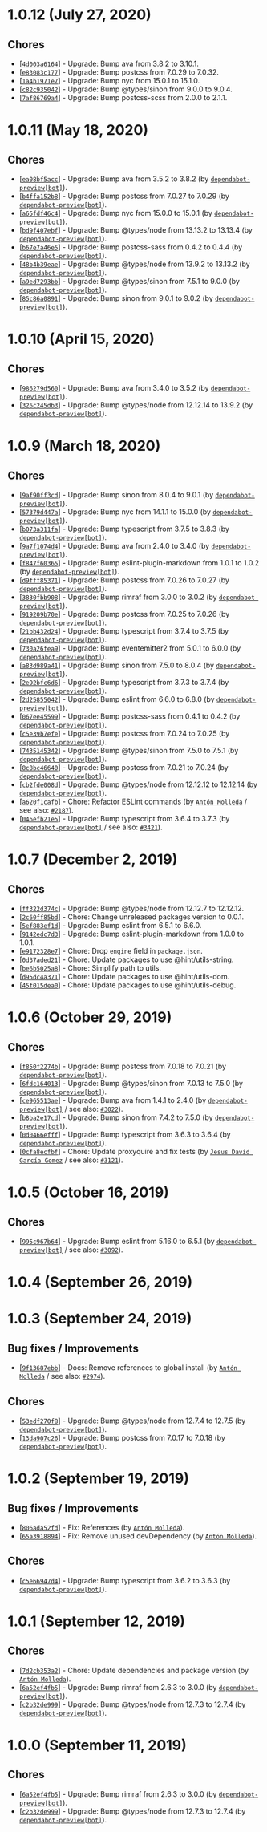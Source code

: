 # 1.0.12 (July 27, 2020)

## Chores

* [[`4d003a6164`](https://github.com/webhintio/hint/commit/4d003a61641c23d1e78092afbe80c61b480fb6f5)] - Upgrade: Bump ava from 3.8.2 to 3.10.1.
* [[`e83083c177`](https://github.com/webhintio/hint/commit/e83083c1773ac385b537e6fd7016cb3bfd4b65ac)] - Upgrade: Bump postcss from 7.0.29 to 7.0.32.
* [[`1a4b1971e7`](https://github.com/webhintio/hint/commit/1a4b1971e76ce8044d4a67fd00232fe93da91ed2)] - Upgrade: Bump nyc from 15.0.1 to 15.1.0.
* [[`c82c935042`](https://github.com/webhintio/hint/commit/c82c93504265a12b79ac9e0cde1cbb0518442f72)] - Upgrade: Bump @types/sinon from 9.0.0 to 9.0.4.
* [[`7af86769a4`](https://github.com/webhintio/hint/commit/7af86769a4a3852f0dfbda8a1a86efff90ece839)] - Upgrade: Bump postcss-scss from 2.0.0 to 2.1.1.


# 1.0.11 (May 18, 2020)

## Chores

* [[`ea08bf5acc`](https://github.com/webhintio/hint/commit/ea08bf5acc5c18f221b06ef34e6dee7813d04a70)] - Upgrade: Bump ava from 3.5.2 to 3.8.2 (by [`dependabot-preview[bot]`](https://github.com/apps/dependabot-preview)).
* [[`b4ffa152b8`](https://github.com/webhintio/hint/commit/b4ffa152b883e87254faefaf2478b61b8c6b5b75)] - Upgrade: Bump postcss from 7.0.27 to 7.0.29 (by [`dependabot-preview[bot]`](https://github.com/apps/dependabot-preview)).
* [[`a65fdf46c4`](https://github.com/webhintio/hint/commit/a65fdf46c4e9edb0c714ff0dad94e6da2f98d43b)] - Upgrade: Bump nyc from 15.0.0 to 15.0.1 (by [`dependabot-preview[bot]`](https://github.com/apps/dependabot-preview)).
* [[`bd9f407ebf`](https://github.com/webhintio/hint/commit/bd9f407ebf0f4037c06b8e5637b2d882efb580ac)] - Upgrade: Bump @types/node from 13.13.2 to 13.13.4 (by [`dependabot-preview[bot]`](https://github.com/apps/dependabot-preview)).
* [[`b67e7a46e5`](https://github.com/webhintio/hint/commit/b67e7a46e50fe70c60448050ca421aa0040b1d04)] - Upgrade: Bump postcss-sass from 0.4.2 to 0.4.4 (by [`dependabot-preview[bot]`](https://github.com/apps/dependabot-preview)).
* [[`48b4b39eae`](https://github.com/webhintio/hint/commit/48b4b39eae240045e74b39ad7060e38c27bbf38f)] - Upgrade: Bump @types/node from 13.9.2 to 13.13.2 (by [`dependabot-preview[bot]`](https://github.com/apps/dependabot-preview)).
* [[`a9ed7293bb`](https://github.com/webhintio/hint/commit/a9ed7293bb380eb73495c2adbadd1cfec997ebbe)] - Upgrade: Bump @types/sinon from 7.5.1 to 9.0.0 (by [`dependabot-preview[bot]`](https://github.com/apps/dependabot-preview)).
* [[`85c86a0891`](https://github.com/webhintio/hint/commit/85c86a0891c36423e5c76ca05acd5ab04e84a01c)] - Upgrade: Bump sinon from 9.0.1 to 9.0.2 (by [`dependabot-preview[bot]`](https://github.com/apps/dependabot-preview)).


# 1.0.10 (April 15, 2020)

## Chores

* [[`986279d560`](https://github.com/webhintio/hint/commit/986279d560adb6c905918d0d264401bc155bd7b2)] - Upgrade: Bump ava from 3.4.0 to 3.5.2 (by [`dependabot-preview[bot]`](https://github.com/apps/dependabot-preview)).
* [[`326c245db3`](https://github.com/webhintio/hint/commit/326c245db3047d8fb5f54695e8093beb04910f1b)] - Upgrade: Bump @types/node from 12.12.14 to 13.9.2 (by [`dependabot-preview[bot]`](https://github.com/apps/dependabot-preview)).


# 1.0.9 (March 18, 2020)

## Chores

* [[`9af90ff3cd`](https://github.com/webhintio/hint/commit/9af90ff3cd1ab622feefb0b4c6e0e7fb32d6ef56)] - Upgrade: Bump sinon from 8.0.4 to 9.0.1 (by [`dependabot-preview[bot]`](https://github.com/apps/dependabot-preview)).
* [[`57379d447a`](https://github.com/webhintio/hint/commit/57379d447a925a7a7497d469c54e116658d82294)] - Upgrade: Bump nyc from 14.1.1 to 15.0.0 (by [`dependabot-preview[bot]`](https://github.com/apps/dependabot-preview)).
* [[`b073a311fa`](https://github.com/webhintio/hint/commit/b073a311facfc6864efec73886645bf8e9e3f1bd)] - Upgrade: Bump typescript from 3.7.5 to 3.8.3 (by [`dependabot-preview[bot]`](https://github.com/apps/dependabot-preview)).
* [[`9a7f1074d4`](https://github.com/webhintio/hint/commit/9a7f1074d421a918f5d6528815c69dfb912d3e35)] - Upgrade: Bump ava from 2.4.0 to 3.4.0 (by [`dependabot-preview[bot]`](https://github.com/apps/dependabot-preview)).
* [[`f847f60365`](https://github.com/webhintio/hint/commit/f847f6036569681f60d58fcc9214fe61f6ce2968)] - Upgrade: Bump eslint-plugin-markdown from 1.0.1 to 1.0.2 (by [`dependabot-preview[bot]`](https://github.com/apps/dependabot-preview)).
* [[`d9fff85371`](https://github.com/webhintio/hint/commit/d9fff85371c073df1e6d78a4bcc9dde9805d2868)] - Upgrade: Bump postcss from 7.0.26 to 7.0.27 (by [`dependabot-preview[bot]`](https://github.com/apps/dependabot-preview)).
* [[`3830fbb908`](https://github.com/webhintio/hint/commit/3830fbb908c152887347417f56f70c3210ecbf26)] - Upgrade: Bump rimraf from 3.0.0 to 3.0.2 (by [`dependabot-preview[bot]`](https://github.com/apps/dependabot-preview)).
* [[`919209b70e`](https://github.com/webhintio/hint/commit/919209b70eda1d829f60c563685e51863b928425)] - Upgrade: Bump postcss from 7.0.25 to 7.0.26 (by [`dependabot-preview[bot]`](https://github.com/apps/dependabot-preview)).
* [[`21bb432d24`](https://github.com/webhintio/hint/commit/21bb432d240341ab1013df3059b426ea70aef4fd)] - Upgrade: Bump typescript from 3.7.4 to 3.7.5 (by [`dependabot-preview[bot]`](https://github.com/apps/dependabot-preview)).
* [[`730a26fea9`](https://github.com/webhintio/hint/commit/730a26fea96022a877fe26065d8ce9965eefcb35)] - Upgrade: Bump eventemitter2 from 5.0.1 to 6.0.0 (by [`dependabot-preview[bot]`](https://github.com/apps/dependabot-preview)).
* [[`a83d989a41`](https://github.com/webhintio/hint/commit/a83d989a410ecb2a79ef498324808a9a3cdc1d2a)] - Upgrade: Bump sinon from 7.5.0 to 8.0.4 (by [`dependabot-preview[bot]`](https://github.com/apps/dependabot-preview)).
* [[`2e92bfc6d6`](https://github.com/webhintio/hint/commit/2e92bfc6d68d8161b8e85cc2e45a4654a7d182e1)] - Upgrade: Bump typescript from 3.7.3 to 3.7.4 (by [`dependabot-preview[bot]`](https://github.com/apps/dependabot-preview)).
* [[`2d25855042`](https://github.com/webhintio/hint/commit/2d258550426d9db7fb1446ef6f2931630feae292)] - Upgrade: Bump eslint from 6.6.0 to 6.8.0 (by [`dependabot-preview[bot]`](https://github.com/apps/dependabot-preview)).
* [[`067ee45599`](https://github.com/webhintio/hint/commit/067ee455999e832fb850eb62ff330c9d1c48af7d)] - Upgrade: Bump postcss-sass from 0.4.1 to 0.4.2 (by [`dependabot-preview[bot]`](https://github.com/apps/dependabot-preview)).
* [[`c5e39b7efe`](https://github.com/webhintio/hint/commit/c5e39b7efed382e80a629d4c831d6c4140016149)] - Upgrade: Bump postcss from 7.0.24 to 7.0.25 (by [`dependabot-preview[bot]`](https://github.com/apps/dependabot-preview)).
* [[`7435145342`](https://github.com/webhintio/hint/commit/7435145342ff90a0e55f8d7cf295026442cebc91)] - Upgrade: Bump @types/sinon from 7.5.0 to 7.5.1 (by [`dependabot-preview[bot]`](https://github.com/apps/dependabot-preview)).
* [[`8c8bc46640`](https://github.com/webhintio/hint/commit/8c8bc466409bccf5dfd04067403384d82bda17ae)] - Upgrade: Bump postcss from 7.0.21 to 7.0.24 (by [`dependabot-preview[bot]`](https://github.com/apps/dependabot-preview)).
* [[`cb2fde008d`](https://github.com/webhintio/hint/commit/cb2fde008dd25ec1c5b770c823cc56ca76dc4271)] - Upgrade: Bump @types/node from 12.12.12 to 12.12.14 (by [`dependabot-preview[bot]`](https://github.com/apps/dependabot-preview)).
* [[`a620f1cafb`](https://github.com/webhintio/hint/commit/a620f1cafb55af6ca7672e66989ae1c21f03dbac)] - Chore: Refactor ESLint commands (by [`Antón Molleda`](https://github.com/molant) / see also: [`#2187`](https://github.com/webhintio/hint/issues/2187)).
* [[`046efb21e5`](https://github.com/webhintio/hint/commit/046efb21e5e3b96dc5bb3f250e9384a70b6b32c3)] - Upgrade: Bump typescript from 3.6.4 to 3.7.3 (by [`dependabot-preview[bot]`](https://github.com/apps/dependabot-preview) / see also: [`#3421`](https://github.com/webhintio/hint/issues/3421)).


# 1.0.7 (December 2, 2019)

## Chores

* [[`ff322d374c`](https://github.com/webhintio/hint/commit/ff322d374c352f415dca23ac63790c9349fe30da)] - Upgrade: Bump @types/node from 12.12.7 to 12.12.12.
* [[`2c60ff85bd`](https://github.com/webhintio/hint/commit/2c60ff85bd9f8e5f8f6b17c4bb05cb61b9d219ea)] - Chore: Change unreleased packages version to 0.0.1.
* [[`5ef883ef1d`](https://github.com/webhintio/hint/commit/5ef883ef1d9f6eb8fc1e229c211182d441cb4a98)] - Upgrade: Bump eslint from 6.5.1 to 6.6.0.
* [[`9142edc7d3`](https://github.com/webhintio/hint/commit/9142edc7d362bfa44c3f5acab05ef44e52184143)] - Upgrade: Bump eslint-plugin-markdown from 1.0.0 to 1.0.1.
* [[`e9172328e7`](https://github.com/webhintio/hint/commit/e9172328e7494e6bba58f361ec83c24c37123840)] - Chore: Drop `engine` field in `package.json`.
* [[`0d37aded21`](https://github.com/webhintio/hint/commit/0d37aded21950358da7fb20ffd3288bc54b08da9)] - Chore: Update packages to use @hint/utils-string.
* [[`be6b5025a8`](https://github.com/webhintio/hint/commit/be6b5025a83ac2501baa9b33a5535c8056bd428b)] - Chore: Simplify path to utils.
* [[`d95dc4a371`](https://github.com/webhintio/hint/commit/d95dc4a3711aa1a2cda74a7f83d14a49a4c92d65)] - Chore: Update packages to use @hint/utils-dom.
* [[`45f015dea0`](https://github.com/webhintio/hint/commit/45f015dea045a0bf9e01a55ac0a186dbc37161ca)] - Chore: Update packages to use @hint/utils-debug.


# 1.0.6 (October 29, 2019)

## Chores

* [[`f850f2274b`](https://github.com/webhintio/hint/commit/f850f2274b630604f4eb72c1d469e78bc4222ca1)] - Upgrade: Bump postcss from 7.0.18 to 7.0.21 (by [`dependabot-preview[bot]`](https://github.com/apps/dependabot-preview)).
* [[`6fdc164013`](https://github.com/webhintio/hint/commit/6fdc164013359ecf012fb9dcd5c0ef9ed5aca192)] - Upgrade: Bump @types/sinon from 7.0.13 to 7.5.0 (by [`dependabot-preview[bot]`](https://github.com/apps/dependabot-preview)).
* [[`ce965513ae`](https://github.com/webhintio/hint/commit/ce965513ae2b715881d4f7891e795c046579f0d5)] - Upgrade: Bump ava from 1.4.1 to 2.4.0 (by [`dependabot-preview[bot]`](https://github.com/apps/dependabot-preview) / see also: [`#3022`](https://github.com/webhintio/hint/issues/3022)).
* [[`b8ba2e17cd`](https://github.com/webhintio/hint/commit/b8ba2e17cdca7fccfd274b2ba250a96329b23fe8)] - Upgrade: Bump sinon from 7.4.2 to 7.5.0 (by [`dependabot-preview[bot]`](https://github.com/apps/dependabot-preview)).
* [[`0d0466efff`](https://github.com/webhintio/hint/commit/0d0466efff7915f2ff929e0e85223841178eaac0)] - Upgrade: Bump typescript from 3.6.3 to 3.6.4 (by [`dependabot-preview[bot]`](https://github.com/apps/dependabot-preview)).
* [[`0cfa8ecfbf`](https://github.com/webhintio/hint/commit/0cfa8ecfbf23aa46fb3e88794531144ab262ca21)] - Chore: Update proxyquire and fix tests (by [`Jesus David García Gomez`](https://github.com/sarvaje) / see also: [`#3121`](https://github.com/webhintio/hint/issues/3121)).


# 1.0.5 (October 16, 2019)

## Chores

* [[`995c967b64`](https://github.com/webhintio/hint/commit/995c967b64afbeecb5a4e4adf40179a416b4ee93)] - Upgrade: Bump eslint from 5.16.0 to 6.5.1 (by [`dependabot-preview[bot]`](https://github.com/apps/dependabot-preview) / see also: [`#3092`](https://github.com/webhintio/hint/issues/3092)).


# 1.0.4 (September 26, 2019)


# 1.0.3 (September 24, 2019)

## Bug fixes / Improvements

* [[`9f13687ebb`](https://github.com/webhintio/hint/commit/9f13687ebbd3d929875cab5a9b9084cf608fa21f)] - Docs: Remove references to global install (by [`Antón Molleda`](https://github.com/molant) / see also: [`#2974`](https://github.com/webhintio/hint/issues/2974)).

## Chores

* [[`53edf270f8`](https://github.com/webhintio/hint/commit/53edf270f84ead765bb981345d5321568ac69142)] - Upgrade: Bump @types/node from 12.7.4 to 12.7.5 (by [`dependabot-preview[bot]`](https://github.com/apps/dependabot-preview)).
* [[`13da907c26`](https://github.com/webhintio/hint/commit/13da907c2617f71f0c9412bb2c05dfaed8a9fe23)] - Upgrade: Bump postcss from 7.0.17 to 7.0.18 (by [`dependabot-preview[bot]`](https://github.com/apps/dependabot-preview)).


# 1.0.2 (September 19, 2019)

## Bug fixes / Improvements

* [[`806ada52fd`](https://github.com/webhintio/hint/commit/806ada52fd58b14e7b7f7fdb09e3ef38f863f2a5)] - Fix: References (by [`Antón Molleda`](https://github.com/molant)).
* [[`65a3918894`](https://github.com/webhintio/hint/commit/65a3918894b7df50c5d2cfdeb96319828ba5362a)] - Fix: Remove unused devDependency (by [`Antón Molleda`](https://github.com/molant)).

## Chores

* [[`c5e66947d4`](https://github.com/webhintio/hint/commit/c5e66947d494771b487c5d45a477069c61c9ed0b)] - Upgrade: Bump typescript from 3.6.2 to 3.6.3 (by [`dependabot-preview[bot]`](https://github.com/apps/dependabot-preview)).


# 1.0.1 (September 12, 2019)

## Chores

* [[`7d2cb353a2`](https://github.com/webhintio/hint/commit/7d2cb353a22d2469f7c01a6ba3005c6ed61405da)] - Chore: Update dependencies and package version (by [`Antón Molleda`](https://github.com/molant)).
* [[`6a52ef4fb5`](https://github.com/webhintio/hint/commit/6a52ef4fb50931921be5da4c4cacd8760a3de887)] - Upgrade: Bump rimraf from 2.6.3 to 3.0.0 (by [`dependabot-preview[bot]`](https://github.com/apps/dependabot-preview)).
* [[`c2b32de999`](https://github.com/webhintio/hint/commit/c2b32de9997a922a4744991306a9bf9b22e3910f)] - Upgrade: Bump @types/node from 12.7.3 to 12.7.4 (by [`dependabot-preview[bot]`](https://github.com/apps/dependabot-preview)).


# 1.0.0 (September 11, 2019)

## Chores

* [[`6a52ef4fb5`](https://github.com/webhintio/hint/commit/6a52ef4fb50931921be5da4c4cacd8760a3de887)] - Upgrade: Bump rimraf from 2.6.3 to 3.0.0 (by [`dependabot-preview[bot]`](https://github.com/apps/dependabot-preview)).
* [[`c2b32de999`](https://github.com/webhintio/hint/commit/c2b32de9997a922a4744991306a9bf9b22e3910f)] - Upgrade: Bump @types/node from 12.7.3 to 12.7.4 (by [`dependabot-preview[bot]`](https://github.com/apps/dependabot-preview)).


